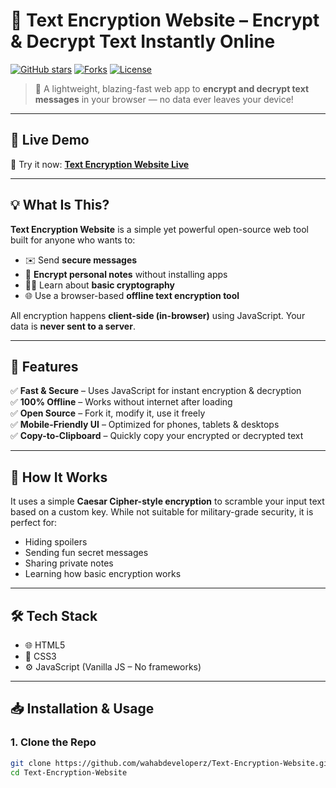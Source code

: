 # 🔐 Text Encryption Website – Encrypt & Decrypt Text Instantly Online

[![GitHub stars](https://img.shields.io/github/stars/wahabdeveloperz/Text-Encryption-Website?style=social)](https://github.com/wahabdeveloperz/Text-Encryption-Website/stargazers)
[![Forks](https://img.shields.io/github/forks/wahabdeveloperz/Text-Encryption-Website?style=social)](https://github.com/wahabdeveloperz/Text-Encryption-Website/network)
[![License](https://img.shields.io/github/license/wahabdeveloperz/Text-Encryption-Website)](LICENSE)

> 🚀 A lightweight, blazing-fast web app to **encrypt and decrypt text messages** in your browser — no data ever leaves your device!

---

## 🌟 Live Demo

🔗 Try it now: **[Text Encryption Website Live](https://txtoemoji.vercel.app/)**

---

## 💡 What Is This?

**Text Encryption Website** is a simple yet powerful open-source web tool built for anyone who wants to:

- ✉️ Send **secure messages**
- 🔐 **Encrypt personal notes** without installing apps
- 👨‍💻 Learn about **basic cryptography**
- 🌐 Use a browser-based **offline text encryption tool**

All encryption happens **client-side (in-browser)** using JavaScript. Your data is **never sent to a server**.

---

## 🔑 Features

✅ **Fast & Secure** – Uses JavaScript for instant encryption & decryption  
✅ **100% Offline** – Works without internet after loading  
✅ **Open Source** – Fork it, modify it, use it freely  
✅ **Mobile-Friendly UI** – Optimized for phones, tablets & desktops  
✅ **Copy-to-Clipboard** – Quickly copy your encrypted or decrypted text

---

## 🧠 How It Works

It uses a simple **Caesar Cipher-style encryption** to scramble your input text based on a custom key. While not suitable for military-grade security, it is perfect for:

- Hiding spoilers
- Sending fun secret messages
- Sharing private notes
- Learning how basic encryption works

---

## 🛠️ Tech Stack

- 🌐 HTML5
- 🎨 CSS3
- ⚙️ JavaScript (Vanilla JS – No frameworks)

---

## 📥 Installation & Usage

### 1. Clone the Repo

```bash
git clone https://github.com/wahabdeveloperz/Text-Encryption-Website.git
cd Text-Encryption-Website
